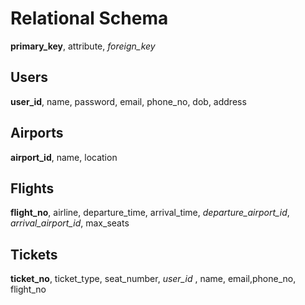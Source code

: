 # Relational Schema
**primary_key**, attribute, _foreign_key_

## Users
**user_id**, name, password, email, phone_no, dob, address  

## Airports
**airport_id**, name, location  

## Flights
**flight_no**, airline, departure_time, arrival_time, _departure_airport_id_, _arrival_airport_id_, max_seats

## Tickets
**ticket_no**, ticket_type, seat_number, _user_id_ , name, email,phone_no, flight_no
